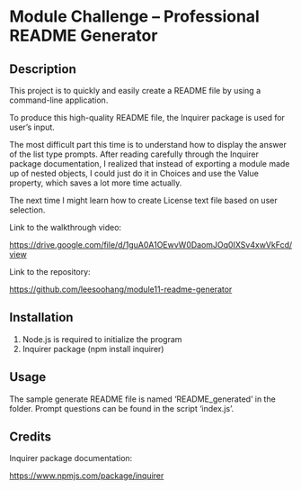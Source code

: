 # Module Challenge – Professional README Generator
## Description
This project is to quickly and easily create a README file by using a command-line application. 

To produce this high-quality README file, the Inquirer package is used for user’s input. 

The most difficult part this time is to understand how to display the answer of the list type prompts. After reading carefully through the Inquirer package documentation, I realized that instead of exporting a module made up of nested objects, I could just do it in Choices and use the Value property, which saves a lot more time actually.

The next time I might learn how to create License text file based on user selection.

Link to the walkthrough video:

https://drive.google.com/file/d/1guA0A1OEwvW0DaomJOq0IXSv4xwVkFcd/view

Link to the repository:

https://github.com/leesoohang/module11-readme-generator

## Installation
1.	Node.js is required to initialize the program
2.	Inquirer package (npm install inquirer) 

## Usage
The sample generate README file is named ‘README_generated’ in the folder. Prompt questions can be found in the script ‘index.js’.

## Credits
Inquirer package documentation:

https://www.npmjs.com/package/inquirer